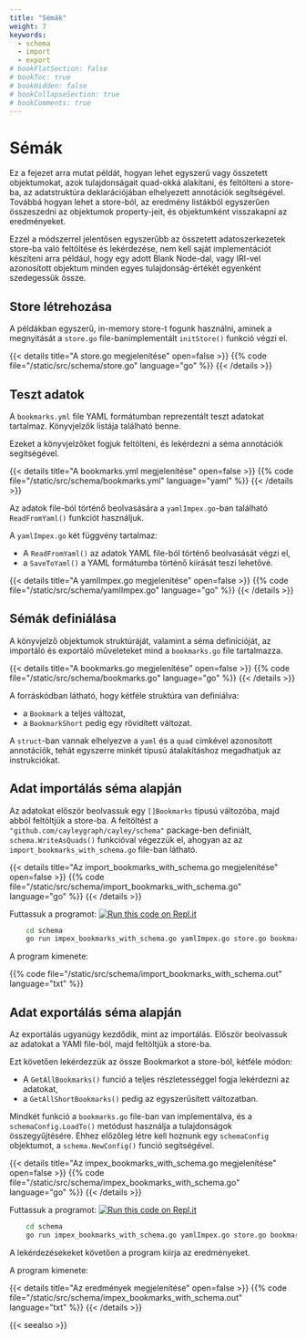 ```yaml
---
title: "Sémák"
weight: 7
keywords:
  - schema
  - import
  - export
# bookFlatSection: false
# bookToc: true
# bookHidden: false
# bookCollapseSection: true
# bookComments: true
---
```


# Sémák

Ez a fejezet arra mutat példát, hogyan lehet egyszerű vagy összetett objektumokat, azok tulajdonságait quad-okká alakítani, és feltölteni a store-ba, az adatstruktúra deklarációjában elhelyezett annotációk segítségével. Továbbá hogyan lehet a store-ból, az eredmény listákból egyszerűen összeszedni az objektumok property-jeit, és objektumként visszakapni az eredményeket.

Ezzel a módszerrel jelentősen egyszerűbb az összetett adatoszerkezetek store-ba való feltöltése és lekérdezése, nem kell saját implementációt készíteni arra például, hogy egy adott Blank Node-dal, vagy IRI-vel azonosított objektum minden egyes tulajdonság-értékét egyenként szedegessük össze.

## Store létrehozása

A példákban egyszerű, in-memory store-t fogunk használni, aminek a megnyitását a `store.go` file-banimplementált `initStore()` funkció végzi el.

{{< details title="A store.go megjelenítése" open=false >}}
{{% code file="/static/src/schema/store.go" language="go" %}}
{{< /details >}}

## Teszt adatok

A `bookmarks.yml` file YAML formátumban reprezentált teszt adatokat tartalmaz. Könyvjelzők listája található benne.

Ezeket a könyvjelzőket fogjuk feltölteni, és lekérdezni a séma annotációk segítségével.

{{< details title="A bookmarks.yml megjelenítése" open=false >}}
{{% code file="/static/src/schema/bookmarks.yml" language="yaml" %}}
{{< /details >}}

Az adatok file-ból történő beolvasására a `yamlImpex.go`-ban található `ReadFromYaml()` funkciót használjuk.

A `yamlImpex.go` két függvény tartalmaz:
- A `ReadFromYaml()` az adatok YAML file-ból történő beolvasását végzi el,
- a `SaveToYaml()` a YAML formátumba történő kiírását teszi lehetővé.

{{< details title="A yamlImpex.go megjelenítése" open=false >}}
{{% code file="/static/src/schema/yamlImpex.go" language="go" %}}
{{< /details >}}

## Sémák definiálása

A könyvjelző objektumok struktúráját, valamint a séma definícióját, az importáló és exportáló műveleteket mind a `bookmarks.go` file tartalmazza.

{{< details title="A bookmarks.go megjelenítése" open=false >}}
{{% code file="/static/src/schema/bookmarks.go" language="go" %}}
{{< /details >}}

A forráskódban látható, hogy kétféle struktúra van definiálva:
- a `Bookmark` a teljes változat,
- a `BookmarkShort` pedig egy rövidített változat.

A `struct`-ban vannak elhelyezve a `yaml` és a `quad` cimkével azonosított annotációk, tehát egyszerre minkét típusú átalakításhoz megadhatjuk az instrukciókat.

## Adat importálás séma alapján

Az adatokat először beolvassuk egy `[]Bookmarks` típusú változóba, majd abból feltöltjük a store-ba. A feltöltést a `"github.com/cayleygraph/cayley/schema"` package-ben definiált, `schema.WriteAsQuads()` funkcióval végezzük el, ahogyan az az `import_bookmarks_with_schema.go` file-ban látható.

{{< details title="Az import_bookmarks_with_schema.go megjelenítése" open=false >}}
{{% code file="/static/src/schema/import_bookmarks_with_schema.go" language="go" %}}
{{< /details >}}

Futtassuk a programot:
[![Run this code on Repl.it](https://repl.it/badge/github/tombenke/cayley-cokbook)](https://repl.it/@tombenke/cayley-cookbook#schema/import_bookmarks_with_schema.go)

```bash
    cd schema
    go run impex_bookmarks_with_schema.go yamlImpex.go store.go bookmarks.go
```

A program kimenete:

{{% code file="/static/src/schema/import_bookmarks_with_schema.out" language="txt" %}}

## Adat exportálás séma alapján

Az exportálás ugyanúgy kezdődik, mint az importálás. Először beolvassuk az adatokat a YAMl file-ból, majd feltöltjük a store-ba.

Ezt követően lekérdezzük az össze Bookmarkot a store-ból, kétféle módon:
- A `GetAllBookmarks()` funció a teljes részletességgel fogja lekérdezni az adatokat,
- a `GetAllShortBookmarks()` pedig az egyszerűsített változatban.

Mindkét funkció a `bookmarks.go` file-ban van implementálva, és a `schemaConfig.LoadTo()` metódust használja a tulajdonságok összegyűjtésére. Ehhez előzőleg létre kell hoznunk egy `schemaConfig` objektumot, a `schema.NewConfig()` funció segítségével.

{{< details title="Az impex_bookmarks_with_schema.go megjelenítése" open=false >}}
{{% code file="/static/src/schema/impex_bookmarks_with_schema.go" language="go" %}}
{{< /details >}}

Futtassuk a programot:
[![Run this code on Repl.it](https://repl.it/badge/github/tombenke/cayley-cokbook)](https://repl.it/@tombenke/cayley-cookbook#schema/impex_bookmarks_with_schema.go)

```bash
    cd schema
    go run impex_bookmarks_with_schema.go yamlImpex.go store.go bookmarks.go
```

A lekérdezésekeket követően a program kiírja az eredményeket.

A program kimenete:

{{< details title="Az eredmények megjelenítése" open=false >}}
{{% code file="/static/src/schema/impex_bookmarks_with_schema.out" language="txt" %}}
{{< /details >}}

{{< seealso >}}
